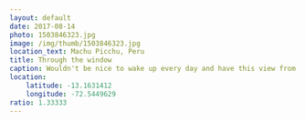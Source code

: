 ```yaml
---
layout: default
date: 2017-08-14
photo: 1503846323.jpg
image: /img/thumb/1503846323.jpg
location_text: Machu Picchu, Peru
title: Through the window
caption: Wouldn't be nice to wake up every day and have this view from your bed? hahaha
location:
    latitude: -13.1631412
    longitude: -72.5449629
ratio: 1.33333
---
```

